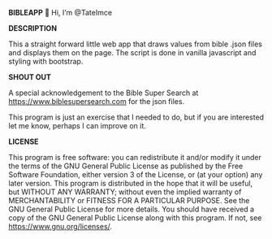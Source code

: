 **BIBLEAPP**
👋 Hi, I’m @TateImce

**DESCRIPTION**

This a straight forward little web app that draws values from bible .json files and displays them on the page. The script is done in vanilla javascript and styling with bootstrap.

**SHOUT OUT**

A special acknowledgement to the Bible Super Search at https://www.biblesupersearch.com for the json files.

This program is just an exercise that I needed to do, but if you are interested let me know, perhaps I can improve on it.

**LICENSE**

This program is free software: you can redistribute it and/or modify it under the terms of the GNU General Public License as published by the Free Software Foundation, either version 3 of the License, or (at your option) any later version. This program is distributed in the hope that it will be useful, but WITHOUT ANY WARRANTY; without even the implied warranty of MERCHANTABILITY or FITNESS FOR A PARTICULAR PURPOSE. See the GNU General Public License for more details. You should have received a copy of the GNU General Public License along with this program. If not, see https://www.gnu.org/licenses/.
